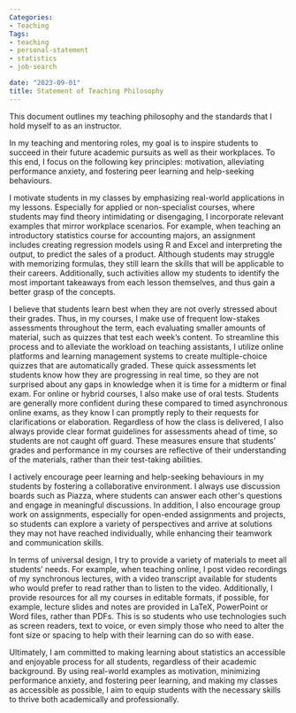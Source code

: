 ```yaml
---
Categories:
- Teaching
Tags:
- teaching
- personal-statement
- statistics
- job-search

date: "2023-09-01"
title: Statement of Teaching Philosophy
---
```

This document outlines my teaching philosophy and the standards that I hold myself to as an instructor.

In my teaching and mentoring roles, my goal is to inspire students to succeed in their future academic pursuits as well as their workplaces. To this end, I focus on the following key principles: motivation, alleviating performance anxiety, and fostering peer learning and help-seeking behaviours.

I motivate students in my classes by emphasizing real-world applications in my lessons. Especially for applied or non-specialist courses, where students may find theory intimidating or disengaging, I incorporate relevant examples that mirror workplace scenarios. For example, when teaching an introductory statistics course for accounting majors, an assignment includes creating regression models using R and Excel and interpreting the output, to predict the sales of a product. Although students may struggle with memorizing formulas, they still learn the skills that will be applicable to their careers. Additionally, such activities allow my students to identify the most important takeaways from each lesson themselves, and thus gain a better grasp of the concepts.

I believe that students learn best when they are not overly stressed about their grades. Thus, in my courses, I make use of frequent low-stakes assessments throughout the term, each evaluating smaller amounts of material, such as quizzes that test each week’s content. To streamline this process and to alleviate the workload on teaching assistants, I utilize online platforms and learning management systems to create multiple-choice quizzes that are automatically graded. These quick assessments let students know how they are progressing in real time, so they are not surprised about any gaps in knowledge when it is time for a midterm or final exam. For online or hybrid courses, I also make use of oral tests. Students are generally more confident during these compared to timed asynchronous online exams, as they know I can promptly reply to their requests for clarifications or elaboration. Regardless of how the class is delivered, I also always provide clear format guidelines for assessments ahead of time, so students are not caught off guard. These measures ensure that students’ grades and performance in my courses are reflective of their understanding of the materials, rather than their test-taking abilities.

I actively encourage peer learning and help-seeking behaviours in my students by fostering a collaborative environment. I always use discussion boards such as Piazza, where students can answer each other's questions and engage in meaningful discussions. In addition, I also encourage group work on assignments, especially for open-ended assignments and projects, so students can explore a variety of perspectives and arrive at solutions they may not have reached individually, while enhancing their teamwork and communication skills.

In terms of universal design, I try to provide a variety of materials to meet all students’ needs. For example, when teaching online, I post video recordings of my synchronous lectures, with a video transcript available for students who would prefer to read rather than to listen to the video. Additionally, I provide resources for all my courses in editable formats, if possible, for example, lecture slides and notes are provided in LaTeX, PowerPoint or Word files, rather than PDFs. This is so students who use technologies such as screen readers, text to voice, or even simply those who need to alter the font size or spacing to help with their learning can do so with ease.

Ultimately, I am committed to making learning about statistics an accessible and enjoyable process for all students, regardless of their academic background. By using real-world examples as motivation, minimizing performance anxiety, and fostering peer learning, and making my classes as accessible as possible, I aim to equip students with the necessary skills to thrive both academically and professionally.

